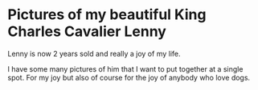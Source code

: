 # Pictures of my beautiful King Charles Cavalier Lenny

Lenny is now 2 years sold and really a joy of my life.

I have some many pictures of him that I want to put together at a single spot. For my joy but also of course for the joy of anybody who love dogs.

